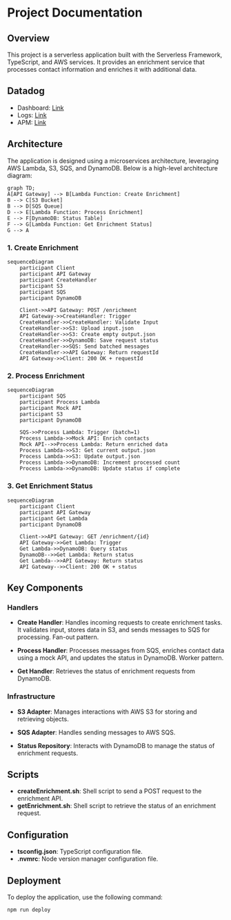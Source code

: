# Project Documentation

## Overview

This project is a serverless application built with the Serverless Framework, TypeScript, and AWS services. It provides an enrichment service that processes contact information and enriches it with additional data.

## Datadog

- Dashboard: [Link](https://p.datadoghq.com/sb/836b9d5c-b1bf-11ef-a55b-0ee733f937a2-ff8b75cf46559dca2d25a0e8de156a49?refresh_mode=sliding&from_ts=1733306292479&to_ts=1733320692479&live=true)
- Logs: [Link](https://app.datadoghq.com/logs?saved-view-id=3174992)
- APM: [Link](https://app.datadoghq.com/apm/entity/service%3Aprimer-integration-pipeline?dependencyMap=qson%3A%28data%3A%28telemetrySelection%3Aall_sources%29%2Cversion%3A%210%29&deployments=qson%3A%28data%3A%28hits%3A%28selected%3Aversion_count%29%2Cerrors%3A%28selected%3Aversion_count%29%2Clatency%3A%28selected%3Ap95%29%2CtopN%3A%215%29%2Cversion%3A%210%29&env=dev&errors=qson%3A%28data%3A%28issueSort%3AFIRST_SEEN%29%2Cversion%3A%210%29&fromUser=false&groupMapByOperation=null&infrastructure=qson%3A%28data%3A%28viewType%3Apods%29%2Cversion%3A%210%29&isInferred=false&logs=qson%3A%28data%3A%28indexes%3A%5B%5D%29%2Cversion%3A%210%29&operationName=aws.lambda&panels=qson%3A%28data%3A%28%29%2Cversion%3A%210%29&resources=qson%3A%28data%3A%28visible%3A%21t%2Chits%3A%28selected%3Atotal%29%2Cerrors%3A%28selected%3Atotal%29%2Clatency%3A%28selected%3Ap95%29%2CtopN%3A%215%29%2Cversion%3A%211%29&summary=qson%3A%28data%3A%28visible%3A%21t%2Cchanges%3A%28%29%2Cerrors%3A%28selected%3Acount%29%2Chits%3A%28selected%3Acount%29%2Clatency%3A%28selected%3Alatency%2Cslot%3A%28agg%3A95%29%2Cdistribution%3A%28isLogScale%3A%21f%29%2CshowTraceOutliers%3A%21t%29%2Csublayer%3A%28slot%3A%28layers%3Aservice%29%2Cselected%3Apercentage%29%2ClagMetrics%3A%28selectedMetric%3A%21s%2CselectedGroupBy%3A%21s%29%29%2Cversion%3A%211%29&traces=qson%3A%28data%3A%28%29%2Cversion%3A%210%29&start=1733314516685&end=1733318116685&paused=false#resources)

## Architecture

The application is designed using a microservices architecture, leveraging AWS Lambda, S3, SQS, and DynamoDB. Below is a high-level architecture diagram:

```mermaid
graph TD;
A[API Gateway] --> B[Lambda Function: Create Enrichment]
B --> C[S3 Bucket]
B --> D[SQS Queue]
D --> E[Lambda Function: Process Enrichment]
E --> F[DynamoDB: Status Table]
F --> G[Lambda Function: Get Enrichment Status]
G --> A
```

### 1. Create Enrichment

```mermaid
sequenceDiagram
    participant Client
    participant API Gateway
    participant CreateHandler
    participant S3
    participant SQS
    participant DynamoDB

    Client->>API Gateway: POST /enrichment
    API Gateway->>CreateHandler: Trigger
    CreateHandler->>CreateHandler: Validate Input
    CreateHandler->>S3: Upload input.json
    CreateHandler->>S3: Create empty output.json
    CreateHandler->>DynamoDB: Save request status
    CreateHandler->>SQS: Send batched messages
    CreateHandler->>API Gateway: Return requestId
    API Gateway->>Client: 200 OK + requestId
```

### 2. Process Enrichment

```mermaid
sequenceDiagram
    participant SQS
    participant Process Lambda
    participant Mock API
    participant S3
    participant DynamoDB

    SQS->>Process Lambda: Trigger (batch=1)
    Process Lambda->>Mock API: Enrich contacts
    Mock API-->>Process Lambda: Return enriched data
    Process Lambda->>S3: Get current output.json
    Process Lambda->>S3: Update output.json
    Process Lambda->>DynamoDB: Increment processed count
    Process Lambda->>DynamoDB: Update status if complete
```

### 3. Get Enrichment Status

```mermaid
sequenceDiagram
    participant Client
    participant API Gateway
    participant Get Lambda
    participant DynamoDB

    Client->>API Gateway: GET /enrichment/{id}
    API Gateway->>Get Lambda: Trigger
    Get Lambda->>DynamoDB: Query status
    DynamoDB-->>Get Lambda: Return status
    Get Lambda-->>API Gateway: Return status
    API Gateway-->>Client: 200 OK + status
```

## Key Components

### Handlers

- **Create Handler**: Handles incoming requests to create enrichment tasks. It validates input, stores data in S3, and sends messages to SQS for processing. Fan-out pattern.

- **Process Handler**: Processes messages from SQS, enriches contact data using a mock API, and updates the status in DynamoDB. Worker pattern.

- **Get Handler**: Retrieves the status of enrichment requests from DynamoDB.

### Infrastructure

- **S3 Adapter**: Manages interactions with AWS S3 for storing and retrieving objects.

- **SQS Adapter**: Handles sending messages to AWS SQS.

- **Status Repository**: Interacts with DynamoDB to manage the status of enrichment requests.

## Scripts

- **createEnrichment.sh**: Shell script to send a POST request to the enrichment API.
- **getEnrichment.sh**: Shell script to retrieve the status of an enrichment request.

## Configuration

- **tsconfig.json**: TypeScript configuration file.
- **.nvmrc**: Node version manager configuration file.

## Deployment

To deploy the application, use the following command:

```
npm run deploy
```
